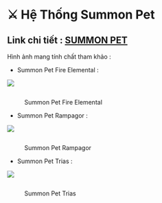 # ⚔ Hệ Thống Summon Pet

## Link chi tiết : [SUMMON PET](https://tm.diablo2-vn.com/vat-pham/huong-dan-kiem-pet-moi/)

Hình ảnh mang tính chất tham khảo :&#x20;

* Summon Pet Fire Elemental :&#x20;

&#x20;![](../.gitbook/assets/Untitled.png)

<figure><img src="../.gitbook/assets/ele.png" alt=""><figcaption><p>Summon Pet Fire Elemental</p></figcaption></figure>

* Summon Pet Rampagor :  &#x20;

![](../.gitbook/assets/ram.png)

<figure><img src="../.gitbook/assets/rampa.png" alt=""><figcaption><p>Summon Pet Rampagor</p></figcaption></figure>

* Summon Pet Trias :&#x20;

![](<../.gitbook/assets/trias (2).png>)

<figure><img src="../.gitbook/assets/trias (1).png" alt=""><figcaption><p>Summon Pet Trias</p></figcaption></figure>
